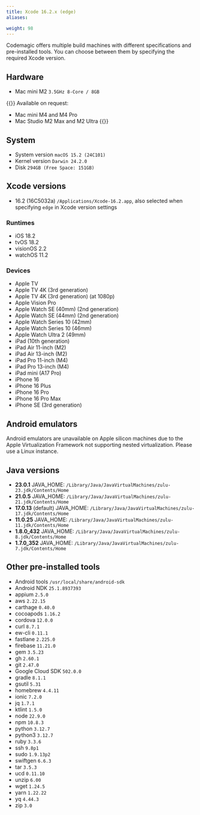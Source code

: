 ```yaml
---
title: Xcode 16.2.x (edge)
aliases:

weight: 98
---
```


Codemagic offers multiple build machines with different specifications and pre-installed tools. You can choose between them by specifying the required Xcode version.

## Hardware

- Mac mini M2 `3.5GHz 8-Core / 8GB`

{{<notebox>}}
Available on request:
- Mac mini M4 and M4 Pro
- Mac Studio M2 Max and M2 Ultra
{{</notebox>}}

## System

- System version `macOS 15.2 (24C101)`
- Kernel version `Darwin 24.2.0`
- Disk `294GB (Free Space: 151GB)`

## Xcode versions

- 16.2 (16C5032a) `/Applications/Xcode-16.2.app`, also selected when specifying `edge` in Xcode version settings

### Runtimes

- iOS 18.2
- tvOS 18.2
- visionOS 2.2
- watchOS 11.2

### Devices

- Apple TV
- Apple TV 4K (3rd generation)
- Apple TV 4K (3rd generation) (at 1080p)
- Apple Vision Pro
- Apple Watch SE (40mm) (2nd generation)
- Apple Watch SE (44mm) (2nd generation)
- Apple Watch Series 10 (42mm)
- Apple Watch Series 10 (46mm)
- Apple Watch Ultra 2 (49mm)
- iPad (10th generation)
- iPad Air 11-inch (M2)
- iPad Air 13-inch (M2)
- iPad Pro 11-inch (M4)
- iPad Pro 13-inch (M4)
- iPad mini (A17 Pro)
- iPhone 16
- iPhone 16 Plus
- iPhone 16 Pro
- iPhone 16 Pro Max
- iPhone SE (3rd generation)

## Android emulators

Android emulators are unavailable on Apple silicon machines due to the Apple Virtualization Framework not supporting nested virtualization. Please use a Linux instance.

## Java versions

- **23.0.1** JAVA_HOME: `/Library/Java/JavaVirtualMachines/zulu-23.jdk/Contents/Home`
- **21.0.5** JAVA_HOME: `/Library/Java/JavaVirtualMachines/zulu-21.jdk/Contents/Home`
- **17.0.13** (default) JAVA_HOME: `/Library/Java/JavaVirtualMachines/zulu-17.jdk/Contents/Home`
- **11.0.25** JAVA_HOME: `/Library/Java/JavaVirtualMachines/zulu-11.jdk/Contents/Home`
- **1.8.0_432** JAVA_HOME: `/Library/Java/JavaVirtualMachines/zulu-8.jdk/Contents/Home`
- **1.7.0_352** JAVA_HOME: `/Library/Java/JavaVirtualMachines/zulu-7.jdk/Contents/Home`

## Other pre-installed tools

- Android tools `/usr/local/share/android-sdk`
- Android NDK `25.1.8937393`
- appium `2.5.0`
- aws `2.22.15`
- carthage `0.40.0`
- cocoapods `1.16.2`
- cordova `12.0.0`
- curl `8.7.1`
- ew-cli `0.11.1`
- fastlane `2.225.0`
- firebase `11.21.0`
- gem `3.5.23`
- gh `2.60.1`
- git `2.47.0`
- Google Cloud SDK `502.0.0`
- gradle `8.1.1`
- gsutil `5.31`
- homebrew `4.4.11`
- ionic `7.2.0`
- jq `1.7.1`
- ktlint `1.5.0`
- node `22.9.0`
- npm `10.8.3`
- python `3.12.7`
- python3 `3.12.7`
- ruby `3.3.6`
- ssh `9.8p1`
- sudo `1.9.13p2`
- swiftgen `6.6.3`
- tar `3.5.3`
- ucd `0.11.10`
- unzip `6.00`
- wget `1.24.5`
- yarn `1.22.22`
- yq `4.44.3`
- zip `3.0`

